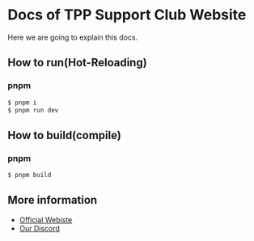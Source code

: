 # Docs of TPP Support Club Website
Here we are going to explain this docs.

## How to run(Hot-Reloading)
### pnpm
```bash
$ pnpm i
$ pnpm run dev
```
## How to build(compile)

### pnpm
```bash
$ pnpm build
```

## More information
* [Official Webiste](https://tpp-support-club.vercel.com)
* [Our Discord](https://discord.gg/Rj69yHwqGy)